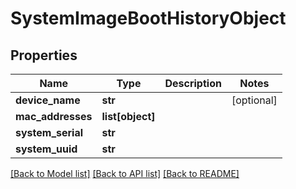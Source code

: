 # SystemImageBootHistoryObject

## Properties
Name | Type | Description | Notes
------------ | ------------- | ------------- | -------------
**device_name** | **str** |  | [optional] 
**mac_addresses** | **list[object]** |  | 
**system_serial** | **str** |  | 
**system_uuid** | **str** |  | 

[[Back to Model list]](../README.md#documentation-for-models) [[Back to API list]](../README.md#documentation-for-api-endpoints) [[Back to README]](../README.md)


